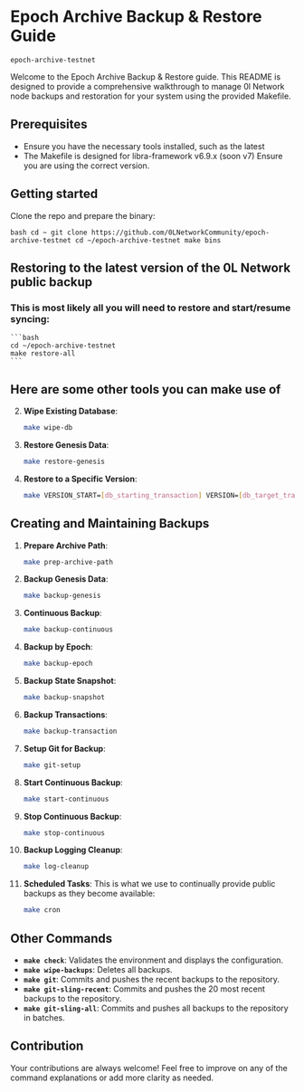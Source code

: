 # Epoch Archive Backup & Restore Guide

`epoch-archive-testnet`

Welcome to the Epoch Archive Backup & Restore guide. This README is designed to provide a comprehensive walkthrough to manage 0l Network node backups and restoration for your system using the provided Makefile.

## Prerequisites

- Ensure you have the necessary tools installed, such as the latest
- The Makefile is designed for libra-framework v6.9.x (soon v7) Ensure you are using the correct version.

## Getting started

  Clone the repo and prepare the binary:
  
  ``bash
  cd ~
  git clone https://github.com/0LNetworkCommunity/epoch-archive-testnet
  cd ~/epoch-archive-testnet
  make bins
  ``


## Restoring to the latest version of the 0L Network public backup

### This is most likely all you will need to restore and start/resume syncing:
    ```bash
    cd ~/epoch-archive-testnet
    make restore-all
    ```

## Here are some other tools you can make use of
  
2. **Wipe Existing Database**:
    ```bash
    make wipe-db
    ```

3. **Restore Genesis Data**:
    ```bash
    make restore-genesis
    ```

4. **Restore to a Specific Version**:
    ```bash
    make VERSION_START=[db_starting_transaction] VERSION=[db_target_transaction] restore-latest
    ```


## Creating and Maintaining Backups

1. **Prepare Archive Path**:
    ```bash
    make prep-archive-path
    ```

2. **Backup Genesis Data**:
    ```bash
    make backup-genesis
    ```

3. **Continuous Backup**:
    ```bash
    make backup-continuous
    ```

4. **Backup by Epoch**:
    ```bash
    make backup-epoch
    ```

5. **Backup State Snapshot**:
    ```bash
    make backup-snapshot
    ```

6. **Backup Transactions**:
    ```bash
    make backup-transaction
    ```

7. **Setup Git for Backup**:
    ```bash
    make git-setup
    ```

8. **Start Continuous Backup**:
    ```bash
    make start-continuous
    ```

9. **Stop Continuous Backup**:
    ```bash
    make stop-continuous
    ```

10. **Backup Logging Cleanup**:
    ```bash
    make log-cleanup
    ```

11. **Scheduled Tasks**:
    This is what we use to continually provide public backups as they become available:
    ```bash
    make cron
    ```

## Other Commands

- **`make check`**: Validates the environment and displays the configuration.
- **`make wipe-backups`**: Deletes all backups.
- **`make git`**: Commits and pushes the recent backups to the repository.
- **`make git-sling-recent`**: Commits and pushes the 20 most recent backups to the repository.
- **`make git-sling-all`**: Commits and pushes all backups to the repository in batches.

## Contribution

Your contributions are always welcome! Feel free to improve on any of the command explanations or add more clarity as needed.
